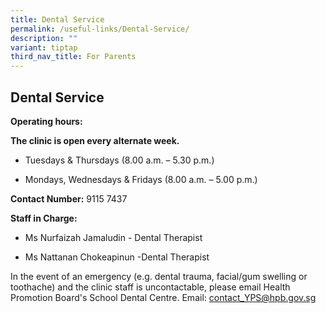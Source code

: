```yaml
---
title: Dental Service
permalink: /useful-links/Dental-Service/
description: ""
variant: tiptap
third_nav_title: For Parents
---
```

<h2>Dental Service</h2>
<p><strong>Operating hours:</strong>
</p>
<p><strong>The clinic is open every alternate week.</strong>
</p>
<p></p>
<ul data-tight="true" class="tight">
<li>
<p>Tuesdays &amp; Thursdays (8.00 a.m. – 5.30 p.m.)</p>
</li>
<li>
<p>Mondays, Wednesdays &amp; Fridays (8.00 a.m. – 5.00 p.m.)</p>
</li>
</ul>
<p><strong>Contact Number:</strong>&nbsp;9115 7437</p>
<p><strong>Staff in Charge:</strong>
</p>
<ul data-tight="true" class="tight">
<li>
<p>Ms Nurfaizah Jamaludin - Dental Therapist</p>
</li>
<li>
<p>Ms Nattanan Chokeapinun -Dental Therapist</p>
</li>
</ul>
<p></p>
<p>In the event of an emergency (e.g. dental trauma, facial/gum swelling
or toothache) and the clinic staff is uncontactable, please email Health
Promotion Board's School Dental Centre. Email:&nbsp;<a href="mailto:contact_YPS@hpb.gov.sg" rel="noopener noreferrer nofollow" target="_blank">contact_YPS@hpb.gov.sg</a>
</p>